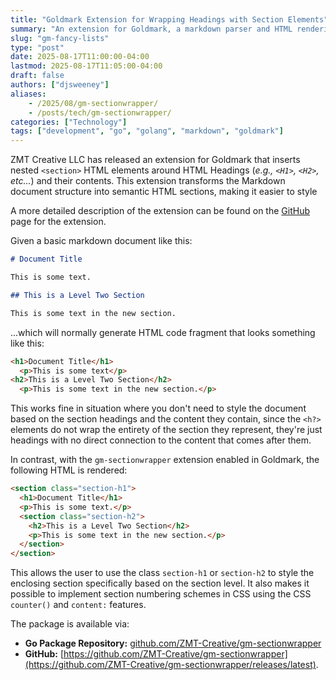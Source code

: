 ```yaml
---
title: "Goldmark Extension for Wrapping Headings with Section Elements"
summary: "An extension for Goldmark, a markdown parser and HTML rendering library for the Go language."
slug: "gm-fancy-lists"
type: "post"
date: 2025-08-17T11:00:00-04:00
lastmod: 2025-08-17T11:05:00-04:00
draft: false
authors: ["djsweeney"]
aliases:
    - /2025/08/gm-sectionwrapper/
    - /posts/tech/gm-sectionwrapper/
categories: ["Technology"]
tags: ["development", "go", "golang", "markdown", "goldmark"]
---
```


ZMT Creative LLC has released an extension for Goldmark that inserts nested `<section>` HTML elements
around HTML Headings (*e.g., `<H1>`, `<H2>`, etc...*) and their contents. This extension transforms
the Markdown document structure into semantic HTML sections, making it easier to style

A more detailed description of the extension can be found on the [GitHub](https://github.com/ZMT-Creative/gm-sectionwrapper) page for the extension.

Given a basic markdown document like this:

```markdown
# Document Title

This is some text.

## This is a Level Two Section

This is some text in the new section.
```

...which will normally generate HTML code fragment that looks something like this:

```html
<h1>Document Title</h1>
  <p>This is some text</p>
<h2>This is a Level Two Section</h2>
  <p>This is some text in the new section.</p>
```

This works fine in situation where you don't need to style the document based on the section
headings and the content they contain, since the `<h?>` elements do not wrap the entirety of the
section they represent, they're just headings with no direct connection to the content that comes
after them.

In contrast, with the `gm-sectionwrapper` extension enabled in Goldmark, the following HTML is rendered:

```html
<section class="section-h1">
  <h1>Document Title</h1>
  <p>This is some text.</p>
  <section class="section-h2">
    <h2>This is a Level Two Section</h2>
    <p>This is some text in the new section.</p>
  </section>
</section>
```

This allows the user to use the class `section-h1` or `section-h2` to style the enclosing section
specifically based on the section level. It also makes it possible to implement section numbering
schemes in CSS using the CSS `counter()` and `content:` features.

The package is available via:

- **Go Package Repository:** [github.com/ZMT-Creative/gm-sectionwrapper](https://pkg.go.dev/github.com/ZMT-Creative/gm-sectionwrapper)
- **GitHub:** [https://github.com/ZMT-Creative/gm-sectionwrapper](https://github.com/ZMT-Creative/gm-sectionwrapper/releases/latest).
